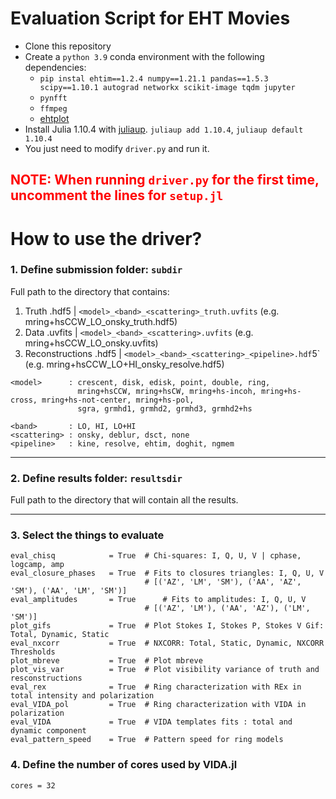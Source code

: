 # Evaluation Script for EHT Movies

- Clone this repository
- Create a `python 3.9` conda environment with the following dependencies:
    - `pip instal ehtim==1.2.4 numpy==1.21.1 pandas==1.5.3 scipy==1.10.1 autograd networkx scikit-image tqdm jupyter`
    - `pynfft`
    - `ffmpeg`
    - [ehtplot](https://github.com/liamedeiros/ehtplot)
- Install Julia 1.10.4 with [juliaup](https://github.com/JuliaLang/juliaup). `juliaup add 1.10.4`, `juliaup default 1.10.4`
- You just need to modify `driver.py` and run it.

## <span style="color:red"> NOTE: When running `driver.py` for the first time, uncomment the lines for `setup.jl` </span>


# How to use the driver?

### 1. Define submission folder: `subdir`
Full path to the directory that contains: 
1) Truth .hdf5             | `<model>_<band>_<scattering>_truth.uvfits` (e.g. mring+hsCCW_LO_onsky_truth.hdf5)
2) Data .uvfits     | `<model>_<band>_<scattering>.uvfits` (e.g. mring+hsCCW_LO_onsky.uvfits)
3) Reconstructions .hdf5 | `<model>_<band>_<scattering>_<pipeline>.hdf`5` (e.g. mring+hsCCW_LO+HI_onsky_resolve.hdf5)

```
<model>      : crescent, disk, edisk, point, double, ring, 
               mring+hsCCW, mring+hsCW, mring+hs-incoh, mring+hs-cross, mring+hs-not-center, mring+hs-pol,
               sgra, grmhd1, grmhd2, grmhd3, grmhd2+hs
         
<band>       : LO, HI, LO+HI
<scattering> : onsky, deblur, dsct, none
<pipeline>   : kine, resolve, ehtim, doghit, ngmem
```

---         
### 2. Define results folder: `resultsdir`
Full path to the directory that will contain all the results.

---
### 3. Select the things to evaluate

```
eval_chisq            = True  # Chi-squares: I, Q, U, V | cphase, logcamp, amp
eval_closure_phases   = True  # Fits to closures triangles: I, Q, U, V
                              # [('AZ', 'LM', 'SM'), ('AA', 'AZ', 'SM'), ('AA', 'LM', 'SM')]
eval_amplitudes       = True      # Fits to amplitudes: I, Q, U, V
                              # [('AZ', 'LM'), ('AA', 'AZ'), ('LM', 'SM')]                          
plot_gifs             = True  # Plot Stokes I, Stokes P, Stokes V Gif: Total, Dynamic, Static
eval_nxcorr           = True  # NXCORR: Total, Static, Dynamic, NXCORR Thresholds
plot_mbreve           = True  # Plot mbreve
plot_vis_var          = True  # Plot visibility variance of truth and resconstructions
eval_rex              = True  # Ring characterization with REx in total intensity and polarization
eval_VIDA_pol         = True  # Ring characterization with VIDA in polarization
eval_VIDA             = True  # VIDA templates fits : total and dynamic component
eval_pattern_speed    = True  # Pattern speed for ring models
```

### 4. Define the number of cores used by VIDA.jl

``` cores = 32 ```